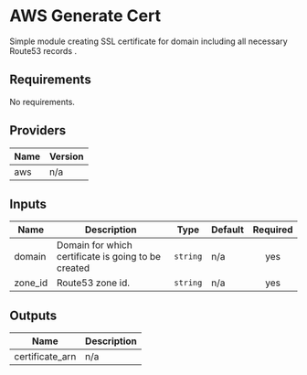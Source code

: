 # AWS Generate Cert  
Simple module creating SSL certificate for domain including all necessary Route53 records .

## Requirements

No requirements.

## Providers

| Name | Version |
|------|---------|
| aws | n/a |

## Inputs

| Name | Description | Type | Default | Required |
|------|-------------|------|---------|:--------:|
| domain | Domain for which certificate is going to be created | `string` | n/a | yes |
| zone\_id | Route53 zone id. | `string` | n/a | yes |

## Outputs

| Name | Description |
|------|-------------|
| certificate\_arn | n/a |

